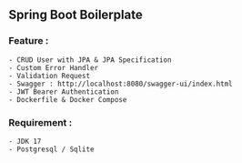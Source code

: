 ## Spring Boot Boilerplate
### Feature :
    - CRUD User with JPA & JPA Specification
    - Custom Error Handler
    - Validation Request
    - Swagger : http://localhost:8080/swagger-ui/index.html
    - JWT Bearer Authentication
    - Dockerfile & Docker Compose

### Requirement :
    - JDK 17
    - Postgresql / Sqlite